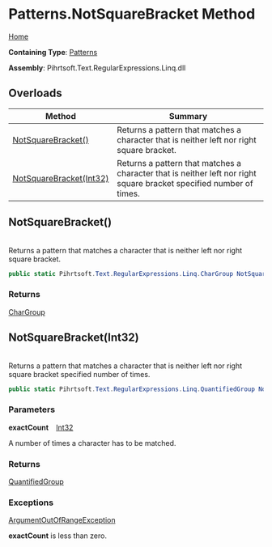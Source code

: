 # Patterns\.NotSquareBracket Method

[Home](../../../../../../README.md)

**Containing Type**: [Patterns](../README.md)

**Assembly**: Pihrtsoft\.Text\.RegularExpressions\.Linq\.dll

## Overloads

| Method | Summary |
| ------ | ------- |
| [NotSquareBracket()](#Pihrtsoft_Text_RegularExpressions_Linq_Patterns_NotSquareBracket) | Returns a pattern that matches a character that is neither left nor right square bracket\. |
| [NotSquareBracket(Int32)](#Pihrtsoft_Text_RegularExpressions_Linq_Patterns_NotSquareBracket_System_Int32_) | Returns a pattern that matches a character that is neither left nor right square bracket specified number of times\. |

## NotSquareBracket\(\) <a name="Pihrtsoft_Text_RegularExpressions_Linq_Patterns_NotSquareBracket"></a>

\
Returns a pattern that matches a character that is neither left nor right square bracket\.

```csharp
public static Pihrtsoft.Text.RegularExpressions.Linq.CharGroup NotSquareBracket()
```

### Returns

[CharGroup](../../CharGroup/README.md)

## NotSquareBracket\(Int32\) <a name="Pihrtsoft_Text_RegularExpressions_Linq_Patterns_NotSquareBracket_System_Int32_"></a>

\
Returns a pattern that matches a character that is neither left nor right square bracket specified number of times\.

```csharp
public static Pihrtsoft.Text.RegularExpressions.Linq.QuantifiedGroup NotSquareBracket(int exactCount)
```

### Parameters

**exactCount** &ensp; [Int32](https://docs.microsoft.com/en-us/dotnet/api/system.int32)

A number of times a character has to be matched\.

### Returns

[QuantifiedGroup](../../QuantifiedGroup/README.md)

### Exceptions

[ArgumentOutOfRangeException](https://docs.microsoft.com/en-us/dotnet/api/system.argumentoutofrangeexception)

**exactCount** is less than zero\.

